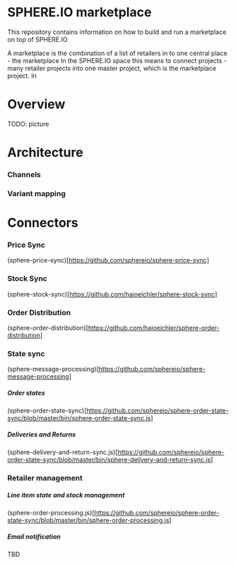 SPHERE.IO marketplace
=====================

This repository contains information on how to build and run a marketplace on top of SPHERE.IO

A marketplace is the combination of a list of retailers in to one central place - the marketplace
In the SPHERE.IO space this means to connect projects - many retailer projects into one master project, which is the marketplace project. In

# Overview

TODO: picture

# Architecture

### Channels

### Variant mapping

# Connectors

### Price Sync

(sphere-price-sync)[https://github.com/sphereio/sphere-price-sync]

### Stock Sync

(sphere-stock-sync)[https://github.com/hajoeichler/sphere-stock-sync]

### Order Distribution

(sphere-order-distribution)[https://github.com/hajoeichler/sphere-order-distribution]

### State sync

(sphere-message-processing)[https://github.com/sphereio/sphere-message-processing]

##### Order states

(sphere-order-state-sync)[https://github.com/sphereio/sphere-order-state-sync/blob/master/bin/sphere-order-state-sync.js]

##### Deliveries and Returns

(sphere-delivery-and-return-sync.js)[https://github.com/sphereio/sphere-order-state-sync/blob/master/bin/sphere-delivery-and-return-sync.js]

### Retailer management

##### Line item state and stock management

(sphere-order-processing.js)[https://github.com/sphereio/sphere-order-state-sync/blob/master/bin/sphere-order-processing.js]

##### Email notification

TBD
